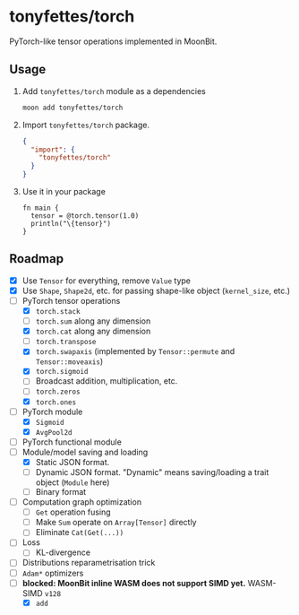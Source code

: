 # tonyfettes/torch

PyTorch-like tensor operations implemented in MoonBit.

## Usage

1. Add `tonyfettes/torch` module as a dependencies

   ```bash
   moon add tonyfettes/torch
   ```

2. Import `tonyfettes/torch` package.

   ```json
   {
     "import": {
       "tonyfettes/torch"
     }
   }
   ```

3. Use it in your package

   ```moonbit
   fn main {
     tensor = @torch.tensor(1.0)
     println("\{tensor}")
   }
   ```

## Roadmap

- [x] Use `Tensor` for everything, remove `Value` type
- [x] Use `Shape`, `Shape2d`, etc. for passing shape-like object (`kernel_size`, etc.)
- [ ] PyTorch tensor operations
  - [x] `torch.stack`
  - [ ] `torch.sum` along any dimension
  - [x] `torch.cat` along any dimension
  - [ ] `torch.transpose`
  - [x] `torch.swapaxis` (implemented by `Tensor::permute` and `Tensor::moveaxis`)
  - [x] `torch.sigmoid`
  - [ ] Broadcast addition, multiplication, etc.
  - [ ] `torch.zeros`
  - [x] `torch.ones`
- [ ] PyTorch module
  - [x] `Sigmoid`
  - [x] `AvgPool2d`
- [ ] PyTorch functional module
- [ ] Module/model saving and loading
  - [x] Static JSON format.
  - [ ] Dynamic JSON format. "Dynamic" means saving/loading a trait object (`Module` here)
  - [ ] Binary format
- [ ] Computation graph optimization
  - [ ] `Get` operation fusing
  - [ ] Make `Sum` operate on `Array[Tensor]` directly
  - [ ] Eliminate `Cat(Get(...))`
- [ ] Loss
  - [ ] KL-divergence
- [ ] Distributions reparametrisation trick
- [ ] `Adam*` optimizers
- [ ] **blocked: MoonBit inline WASM does not support SIMD yet.** WASM-SIMD `v128`
  - [x] `add`
